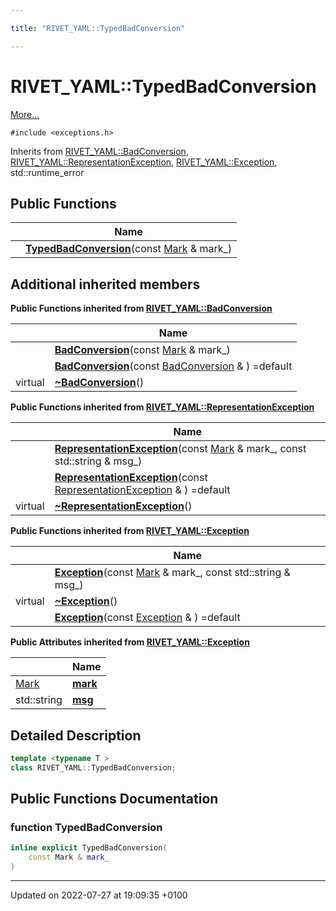 ```yaml
---

title: "RIVET_YAML::TypedBadConversion"

---
```


# RIVET_YAML::TypedBadConversion



 [More...](#detailed-description)


`#include <exceptions.h>`

Inherits from [RIVET_YAML::BadConversion](http://example.org/classes/classrivet__yaml_1_1badconversion/), [RIVET_YAML::RepresentationException](http://example.org/classes/classrivet__yaml_1_1representationexception/), [RIVET_YAML::Exception](http://example.org/classes/classrivet__yaml_1_1exception/), std::runtime_error

## Public Functions

|                | Name           |
| -------------- | -------------- |
| | **[TypedBadConversion](http://example.org/classes/classrivet__yaml_1_1typedbadconversion/#function-typedbadconversion)**(const <a href="http://example.org/classes/structrivet__yaml_1_1mark/">Mark</a> & mark_) |

## Additional inherited members

**Public Functions inherited from [RIVET_YAML::BadConversion](http://example.org/classes/classrivet__yaml_1_1badconversion/)**

|                | Name           |
| -------------- | -------------- |
| | **[BadConversion](http://example.org/classes/classrivet__yaml_1_1badconversion/#function-badconversion)**(const <a href="http://example.org/classes/structrivet__yaml_1_1mark/">Mark</a> & mark_) |
| | **[BadConversion](http://example.org/classes/classrivet__yaml_1_1badconversion/#function-badconversion)**(const <a href="http://example.org/classes/classrivet__yaml_1_1badconversion/">BadConversion</a> & ) =default |
| virtual | **[~BadConversion](http://example.org/classes/classrivet__yaml_1_1badconversion/#function-~badconversion)**() |

**Public Functions inherited from [RIVET_YAML::RepresentationException](http://example.org/classes/classrivet__yaml_1_1representationexception/)**

|                | Name           |
| -------------- | -------------- |
| | **[RepresentationException](http://example.org/classes/classrivet__yaml_1_1representationexception/#function-representationexception)**(const <a href="http://example.org/classes/structrivet__yaml_1_1mark/">Mark</a> & mark_, const std::string & msg_) |
| | **[RepresentationException](http://example.org/classes/classrivet__yaml_1_1representationexception/#function-representationexception)**(const <a href="http://example.org/classes/classrivet__yaml_1_1representationexception/">RepresentationException</a> & ) =default |
| virtual | **[~RepresentationException](http://example.org/classes/classrivet__yaml_1_1representationexception/#function-~representationexception)**() |

**Public Functions inherited from [RIVET_YAML::Exception](http://example.org/classes/classrivet__yaml_1_1exception/)**

|                | Name           |
| -------------- | -------------- |
| | **[Exception](http://example.org/classes/classrivet__yaml_1_1exception/#function-exception)**(const <a href="http://example.org/classes/structrivet__yaml_1_1mark/">Mark</a> & mark_, const std::string & msg_) |
| virtual | **[~Exception](http://example.org/classes/classrivet__yaml_1_1exception/#function-~exception)**() |
| | **[Exception](http://example.org/classes/classrivet__yaml_1_1exception/#function-exception)**(const <a href="http://example.org/classes/classrivet__yaml_1_1exception/">Exception</a> & ) =default |

**Public Attributes inherited from [RIVET_YAML::Exception](http://example.org/classes/classrivet__yaml_1_1exception/)**

|                | Name           |
| -------------- | -------------- |
| <a href="http://example.org/classes/structrivet__yaml_1_1mark/">Mark</a> | **[mark](http://example.org/classes/classrivet__yaml_1_1exception/#variable-mark)**  |
| std::string | **[msg](http://example.org/classes/classrivet__yaml_1_1exception/#variable-msg)**  |


## Detailed Description

```cpp
template <typename T >
class RIVET_YAML::TypedBadConversion;
```

## Public Functions Documentation

### function TypedBadConversion

```cpp
inline explicit TypedBadConversion(
    const Mark & mark_
)
```


-------------------------------

Updated on 2022-07-27 at 19:09:35 +0100